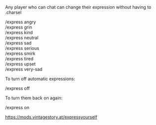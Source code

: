 Any player who can chat can change their expression without having to .charsel

/express angry  
/express grin  
/express kind  
/express neutral  
/express sad  
/express serious  
/express smirk  
/express tired  
/express upset  
/express very-sad

To turn off automatic expressions:

/express off

To turn them back on again:

/express on

https://mods.vintagestory.at/expressyourself